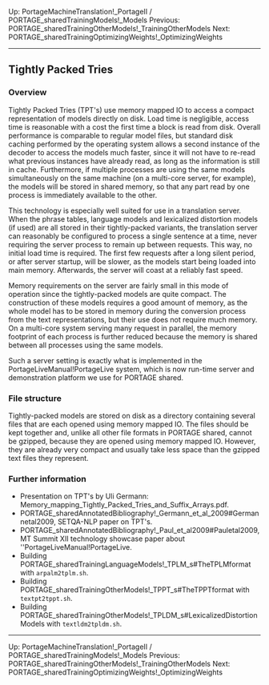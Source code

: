 Up: PortageMachineTranslation!_PortageII / PORTAGE_sharedTrainingModels!_Models
Previous: PORTAGE_sharedTrainingOtherModels!_TrainingOtherModels
Next: PORTAGE_sharedTrainingOptimizingWeights!_OptimizingWeights

----

## Tightly Packed Tries

### Overview

Tightly Packed Tries (TPT's) use memory mapped IO to access a compact representation of models directly on disk.  Load time is negligible, access time is reasonable with a cost the first time a block is read from disk.  Overall performance is comparable to regular model files, but standard disk caching performed by the operating system allows a second instance of the decoder to access the models much faster, since it will not have to re-read what previous instances have already read, as long as the information is still in cache.  Furthermore, if multiple processes are using the same models simultaneously on the same machine (on a multi-core server, for example), the models will be stored in shared memory, so that any part read by one process is immediately available to the other.

This technology is especially well suited for use in a translation server.  When the phrase tables, language models and lexicalized distortion models (if used) are all stored in their tightly-packed variants, the translation server can reasonably be configured to process a single sentence at a time, never requiring the server process to remain up between requests.  This way, no initial load time is required.  The first few requests after a long silent period, or after server startup, will be slower, as the models start being loaded into main memory.  Afterwards, the server will coast at a reliably fast speed.

Memory requirements on the server are fairly small in this mode of operation since the tightly-packed models are quite compact.
The construction of these models requires a good amount of memory, as the whole model has to be stored in memory during the conversion process from the text representations, but their use does not require much memory.  On a multi-core system serving many request in parallel, the memory footprint of each process is further reduced because the memory is shared between all processes using the same models.

Such a server setting is exactly what is implemented in the PortageLiveManual!PortageLive system, which is now run-time server and  demonstration platform we use for PORTAGE shared.

### File structure

Tightly-packed models are stored on disk as a directory containing several files that are each opened using memory mapped IO.  The files should be kept together and, unlike all other file formats in PORTAGE shared, cannot be gzipped, because they are opened using memory mapped IO.  However, they are already very compact and usually take less space than the gzipped text files they represent.

### Further information

* Presentation on TPT's by Uli Germann:
Memory_mapping_Tightly_Packed_Tries_and_Suffix_Arrays.pdf.
* PORTAGE_sharedAnnotatedBibliography!_Germann_et_al_2009#Germannetal2009, SETQA-NLP paper on TPT's.
* PORTAGE_sharedAnnotatedBibliography!_Paul_et_al2009#Pauletal2009, MT Summit XII technology showcase paper about ''PortageLiveManual!PortageLive.
* Building PORTAGE_sharedTrainingLanguageModels!_TPLM_s#TheTPLMformat with `arpalm2tplm.sh`.
* Building PORTAGE_sharedTrainingOtherModels!_TPPT_s#TheTPPTformat with `textpt2tppt.sh`.
* Building PORTAGE_sharedTrainingOtherModels!_TPLDM_s#LexicalizedDistortionModels with `textldm2tpldm.sh`.

----

Up: PortageMachineTranslation!_PortageII / PORTAGE_sharedTrainingModels!_Models
Previous: PORTAGE_sharedTrainingOtherModels!_TrainingOtherModels
Next: PORTAGE_sharedTrainingOptimizingWeights!_OptimizingWeights